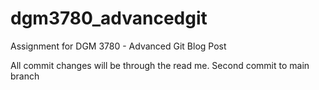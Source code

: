 # dgm3780_advancedgit
Assignment for DGM 3780 - Advanced Git Blog Post

All commit changes will be through the read me.
Second commit to main branch